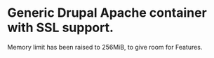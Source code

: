 
# Generic Drupal Apache container with SSL support.

Memory limit has been raised to 256MiB, to give room for Features.
